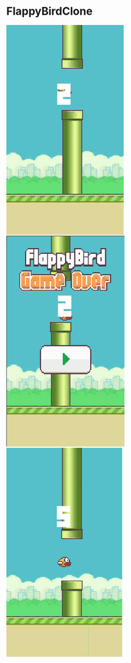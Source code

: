 # FlappyBirdClone

![alt text](https://github.com/younver/FlappyBirdClone/blob/main/Sources/gameplay.png?raw=true)
![alt text](https://github.com/younver/FlappyBirdClone/blob/main/Sources/gameplay1.png?raw=true)
![alt text](https://github.com/younver/FlappyBirdClone/blob/main/Sources/gameplay2.png?raw=true)
